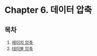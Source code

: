 # Chapter 6. 데이터 압축

## 목차

1. [페이지 압축](6.1%20%ED%8E%98%EC%9D%B4%EC%A7%80%20%EC%95%95%EC%B6%95.md)
2. [테이블 압축](6.2%20%ED%85%8C%EC%9D%B4%EB%B8%94%20%EC%95%95%EC%B6%95.md)
